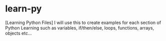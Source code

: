 # learn-py
[Learning Python Files]
I will use this to create examples for each section of Python Learning such as variables, if/then/else, loops, functions, arrays, objects etc...
